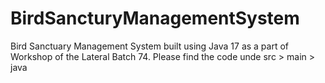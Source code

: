 # BirdSancturyManagementSystem
Bird Sanctuary Management System built using Java 17 as a part of Workshop of the Lateral Batch 74. 
Please find the code unde src > main > java
